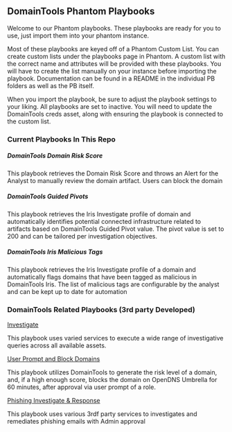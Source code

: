 ## DomainTools Phantom Playbooks

Welcome to our Phantom playbooks. These playbooks are ready for you to use, just import them into your phantom instance. 

Most of these playbooks are keyed off of a Phantom Custom List. You can create custom lists under the playbooks page in Phantom. A custom list with the correct name and attributes will be provided with these playbooks. You will have to create the list manually on your instance before importing the playbook. Documentation can be found in a README in the individual PB folders as well as the PB itself.

When you import the playbook, be sure to adjust the playbook settings to your liking. All playbooks are set to inactive. You will need to update the DomainTools creds asset, along with ensuring the playbook is connected to the custom list.

### Current Playbooks In This Repo

##### DomainTools Domain Risk Score
This playbook retrieves the Domain Risk Score and throws an Alert for the Analyst to manually review the domain artifact. Users can block the domain 
##### DomainTools Guided Pivots
This playbook retrieves the Iris Investigate profile of domain and automatically identifies potential connected infrastructure related to artifacts based on DomainTools Guided Pivot value. The pivot value is set to 200 and can be tailored per investigation objectives.
##### DomainTools Iris Malicious Tags
This playbook retrieves the Iris Investigate profile of a domain and automatically flags domains that have been tagged as malicious in DomainTools Iris. The list of malicious tags are configurable by the analyst and can be kept up to date for automation

### DomainTools Related Playbooks (3rd party Developed)
[Investigate](https://github.com/phantomcyber/playbooks/blob/4.2/investigate.py)

This playbook uses varied services to execute a wide range of investigative queries across all available assets.

[User Prompt and Block Domains](https://github.com/phantomcyber/playbooks/blob/4.2/user_prompt_and_block_domain.py)

This playbook utilizes DomainTools to generate the risk level of a domain, and, if a high enough score, blocks the domain on OpenDNS Umbrella for 60 minutes, after approval via user prompt of a role.

[Phishing Investigate & Response](https://github.com/phantomcyber/playbooks/blob/4.2/phishing_investigate_and_respond.py)
 
This playbook uses various 3rdf party services to investigates and remediates phishing emails with Admin approval 
